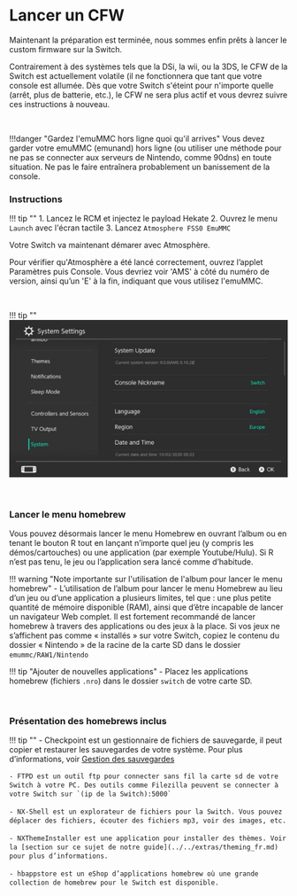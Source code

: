 # Lancer un CFW

Maintenant la préparation est terminée, nous sommes enfin prêts à lancer le custom firmware sur la Switch.

Contrairement à des systèmes tels que la DSi, la wii, ou la 3DS, le CFW de la Switch est actuellement volatile (il ne fonctionnera que tant que votre console est allumée. Dès que votre Switch s'éteint pour n'importe quelle (arrêt, plus de batterie, etc.), le CFW ne sera plus actif et vous devrez suivre ces instructions à nouveau.

&nbsp;

!!!danger "Gardez l'emuMMC hors ligne quoi qu'il arrives"
    Vous devez garder votre emuMMC (emunand) hors ligne (ou utiliser une méthode pour ne pas se connecter aux serveurs de Nintendo, comme 90dns) en toute situation. Ne pas le faire entraînera probablement un banissement de la console.

### Instructions

!!! tip ""
    1. Lancez le RCM et injectez le payload Hekate
    2. Ouvrez le menu `Launch` avec l'écran tactile
    3. Lancez `Atmosphere FSS0 EmuMMC`

Votre Switch va maintenant démarer avec Atmosphère.

Pour vérifier qu'Atmosphère a été lancé correctement, ouvrez l’applet Paramètres puis Console. Vous devriez voir 'AMS' à côté du numéro de version, ainsi qu’un 'E' à la fin, indiquant que vous utilisez l'emuMMC.

&nbsp;

!!! tip ""
    ![Atmosphere version string](../img/launching-cfw-emummc-settings.jpg)

&nbsp;

### Lancer le menu homebrew

Vous pouvez désormais lancer le menu Homebrew en ouvrant l’album ou en tenant le bouton R tout en lançant n’importe quel jeu (y compris les démos/cartouches) ou une application (par exemple Youtube/Hulu). Si R n’est pas tenu, le jeu ou l’application sera lancé comme d’habitude.
    
!!! warning "Note importante sur l'utilisation de l'album pour lancer le menu homebrew"
    - L’utilisation de l’album pour lancer le menu Homebrew au lieu d’un jeu ou d’une application a plusieurs limites, tel que : une plus petite quantité de mémoire disponible (RAM), ainsi que d’être incapable de lancer un navigateur Web complet. Il est fortement recommandé de lancer homebrew à travers des applications ou des jeux à la place. Si vos jeux ne s’affichent pas comme « installés » sur votre Switch, copiez le contenu du dossier « Nintendo » de la racine de la carte SD dans le dossier `emummc/RAW1/Nintendo`
    
!!! tip "Ajouter de nouvelles applications"
    - Placez les applications homebrew (fichiers `.nro`) dans le dossier `switch` de votre carte SD.

&nbsp;

### Présentation des homebrews inclus

!!! tip ""
    - Checkpoint est un gestionnaire de fichiers de sauvegarde, il peut copier et restaurer les sauvegardes de votre système. Pour plus d’informations, voir [Gestion des sauvegardes](../../extras/save_management_fr.md)

    - FTPD est un outil ftp pour connecter sans fil la carte sd de votre Switch à votre PC. Des outils comme Filezilla peuvent se connecter à votre Switch sur `(ip de la Switch):5000`

    - NX-Shell est un explorateur de fichiers pour la Switch. Vous pouvez déplacer des fichiers, écouter des fichiers mp3, voir des images, etc.

    - NXThemeInstaller est une application pour installer des thèmes. Voir la [section sur ce sujet de notre guide](../../extras/theming_fr.md) pour plus d’informations.

    - hbappstore est un eShop d’applications homebrew où une grande collection de homebrew pour le Switch est disponible.

